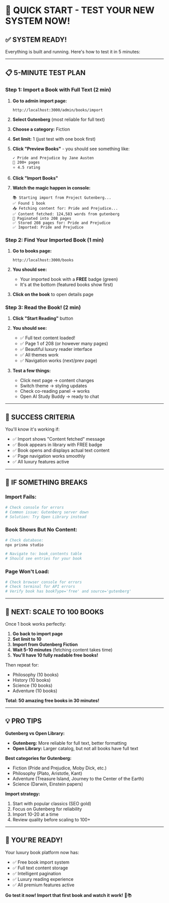 # 🚀 **QUICK START - TEST YOUR NEW SYSTEM NOW!**

## ✅ **SYSTEM READY!**

Everything is built and running. Here's how to test it in 5 minutes:

---

## 📋 **5-MINUTE TEST PLAN**

### **Step 1: Import a Book with Full Text** (2 min)

1. **Go to admin import page:**

   ```
   http://localhost:3000/admin/books/import
   ```

2. **Select Gutenberg** (most reliable for full text)

3. **Choose a category:** Fiction

4. **Set limit:** 1 (just test with one book first)

5. **Click "Preview Books"** - you should see something like:

   ```
   ✓ Pride and Prejudice by Jane Austen
   📄 200+ pages
   ⭐ 4.5 rating
   ```

6. **Click "Import Books"**

7. **Watch the magic happen in console:**
   ```
   📚 Starting import from Project Gutenberg...
   ✅ Found 1 book
   📥 Fetching content for: Pride and Prejudice...
   ✅ Content fetched: 124,583 words from gutenberg
   📄 Paginated into 208 pages
   ✅ Stored 208 pages for: Pride and Prejudice
   ✅ Imported: Pride and Prejudice
   ```

### **Step 2: Find Your Imported Book** (1 min)

1. **Go to books page:**

   ```
   http://localhost:3000/books
   ```

2. **You should see:**

   - Your imported book with a **FREE** badge (green)
   - It's at the bottom (featured books show first)

3. **Click on the book** to open details page

### **Step 3: Read the Book!** (2 min)

1. **Click "Start Reading"** button

2. **You should see:**

   - ✅ Full text content loaded!
   - ✅ Page 1 of 208 (or however many pages)
   - ✅ Beautiful luxury reader interface
   - ✅ All themes work
   - ✅ Navigation works (next/prev page)

3. **Test a few things:**
   - Click next page → content changes
   - Switch theme → styling updates
   - Check co-reading panel → works
   - Open AI Study Buddy → ready to chat

---

## 🎯 **SUCCESS CRITERIA**

You'll know it's working if:

- ✅ Import shows "Content fetched" message
- ✅ Book appears in library with FREE badge
- ✅ Book opens and displays actual text content
- ✅ Page navigation works smoothly
- ✅ All luxury features active

---

## 🐛 **IF SOMETHING BREAKS**

### **Import Fails:**

```bash
# Check console for errors
# Common issue: Gutenberg server down
# Solution: Try Open Library instead
```

### **Book Shows But No Content:**

```bash
# Check database:
npx prisma studio

# Navigate to: book_contents table
# Should see entries for your book
```

### **Page Won't Load:**

```bash
# Check browser console for errors
# Check terminal for API errors
# Verify book has bookType='free' and source='gutenberg'
```

---

## 🚀 **NEXT: SCALE TO 100 BOOKS**

Once 1 book works perfectly:

1. **Go back to import page**
2. **Set limit to 10**
3. **Import from Gutenberg Fiction**
4. **Wait 5-10 minutes** (fetching content takes time)
5. **You'll have 10 fully readable free books!**

Then repeat for:

- Philosophy (10 books)
- History (10 books)
- Science (10 books)
- Adventure (10 books)

**Total: 50 amazing free books in 30 minutes!**

---

## 💡 **PRO TIPS**

**Gutenberg vs Open Library:**

- **Gutenberg:** More reliable for full text, better formatting
- **Open Library:** Larger catalog, but not all books have full text

**Best categories for Gutenberg:**

- Fiction (Pride and Prejudice, Moby Dick, etc.)
- Philosophy (Plato, Aristotle, Kant)
- Adventure (Treasure Island, Journey to the Center of the Earth)
- Science (Darwin, Einstein papers)

**Import strategy:**

1. Start with popular classics (SEO gold)
2. Focus on Gutenberg for reliability
3. Import 10-20 at a time
4. Review quality before scaling to 100+

---

## 🎉 **YOU'RE READY!**

Your luxury book platform now has:

- ✅ Free book import system
- ✅ Full text content storage
- ✅ Intelligent pagination
- ✅ Luxury reading experience
- ✅ All premium features active

**Go test it now! Import that first book and watch it work!** 🚀📚
